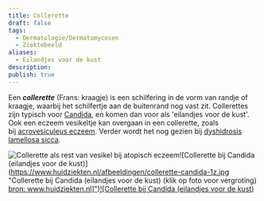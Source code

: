 ```yaml
---
title: Collerette
draft: false
tags:
  - Dermatologie/Dermatomycosen
  - Ziektebeeld
aliases:
  - Eilandjes voor de kust
description: 
publish: true
---
```






Een **_collerette_** (Frans: kraagje) is een schilfering in de vorm van randje of kraagje, waarbij het schilfertje aan de buitenrand nog vast zit. Collerettes zijn typisch voor [Candida](https://www.huidziekten.nl/zakboek/dermatosen/ctxt/Candida.htm), en komen dan voor als 'eilandjes voor de kust'. Ook een eczeem vesikeltje kan overgaan in een collerette, zoals bij [acrovesiculeus eczeem](https://www.huidziekten.nl/zakboek/dermatosen/atxt/acrovesiculeus-eczeem-eczema-dyshidroticum.htm). Verder wordt het nog gezien bij [dyshidrosis lamellosa sicca](https://www.huidziekten.nl/zakboek/dermatosen/dtxt/DyshidrosisLamellosa.htm).

![Collerette als rest van vesikel bij atopisch eczeem](https://www.huidziekten.nl/afbeeldingen/collerettez.jpg "Collerette als rest van vesikel bij atopisch eczeem (klik op foto voor vergroting) [bron: www.huidziekten.nl]")![Collerette bij Candida (eilandjes voor de kust)](https://www.huidziekten.nl/afbeeldingen/collerette-candida-1z.jpg "Collerette bij Candida (eilandjes voor de kust) (klik op foto voor vergroting) [bron: www.huidziekten.nl]")![Collerette bij Candida (eilandjes voor de kust)](https://www.huidziekten.nl/afbeeldingen/collerette-candida-2z.jpg "Collerette bij Candida (eilandjes voor de kust) (klik op foto voor vergroting) [bron: www.huidziekten.nl]")
